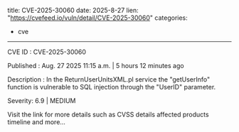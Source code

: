  
title: CVE-2025-30060
date: 2025-8-27
lien: "https://cvefeed.io/vuln/detail/CVE-2025-30060"
categories:
  - cve
---

CVE ID : CVE-2025-30060

Published :  Aug. 27
2025
11:15 a.m. | 5 hours
12 minutes ago

Description : In the ReturnUserUnitsXML.pl service
the "getUserInfo" function is vulnerable to SQL injection through the "UserID" parameter.

Severity: 6.9 | MEDIUM

Visit the link for more details
such as CVSS details
affected products
timeline
and more...
